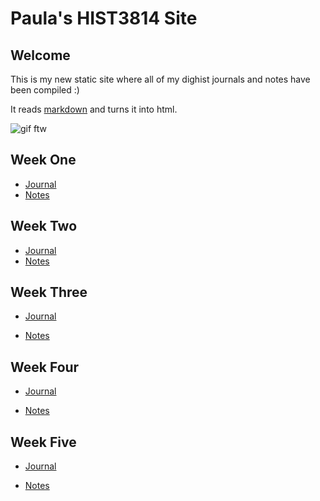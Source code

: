# Paula's HIST3814 Site
## Welcome

This is my new static site where all of my dighist journals and notes have been compiled :)

It reads [markdown](https://www.markdownguide.org/) and turns it into html.

![gif ftw](https://media.giphy.com/media/KvueMnd3bCtMc/giphy.gif)

## Week One

- [Journal](https://github.com/paula-rodrigo/week-one/blob/master/journal.md)
- [Notes](https://github.com/paula-rodrigo/week-one/blob/master/notes.md)

## Week Two

- [Journal](https://github.com/paula-rodrigo/week-two/blob/master/journal.md)
- [Notes](https://github.com/paula-rodrigo/week-two/blob/master/notes.md)

## Week Three

- [Journal](https://github.com/paula-rodrigo/week-three/blob/master/journal.md)

- [Notes](https://github.com/paula-rodrigo/week-three/blob/master/notes.md)

## Week Four

- [Journal](https://github.com/paula-rodrigo/week-four/blob/master/journal.md)

- [Notes](https://github.com/paula-rodrigo/week-four/blob/master/notes.md)

## Week Five

- [Journal](https://github.com/paula-rodrigo/week-five/blob/master/journal.md)

- [Notes](https://github.com/paula-rodrigo/week-five/blob/master/notes.md)
